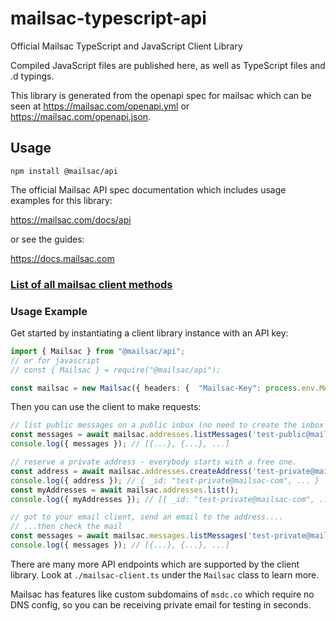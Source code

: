# mailsac-typescript-api

Official Mailsac TypeScript and JavaScript Client Library

Compiled JavaScript files are published here, as well as TypeScript files and .d typings.

This library is generated from the openapi spec for mailsac
which can be seen at https://mailsac.com/openapi.yml or https://mailsac.com/openapi.json.

## Usage

```shell
npm install @mailsac/api
```

The official Mailsac API spec documentation which includes usage examples for this library:

https://mailsac.com/docs/api

or see the guides:

https://docs.mailsac.com

### [List of all mailsac client methods](methodList.md)

### Usage Example

Get started by instantiating a client library instance with an API key:

```typescript
import { Mailsac } from "@mailsac/api";
// or for javascript
// const { Mailsac } = require("@mailsac/api");

const mailsac = new Mailsac({ headers: {  "Mailsac-Key": process.env.MAILSAC_KEY } }); // api key from mailsac.com/v2/credentials
```

Then you can use the client to make requests:

```typescript
// list public messages on a public inbox (no need to create the inbox first!)
const messages = await mailsac.addresses.listMessages('test-public@mailsac.com');
console.log({ messages }); // [{...}, {...}, ...]

// reserve a private address - everybody starts with a free one.
const address = await mailsac.addresses.createAddress('test-private@mailsac.com');
console.log({ address }); // { _id: "test-private@mailsac-com", ... }
const myAddresses = await mailsac.addresses.list();
console.log({ myAddresses }); // [{ _id: "test-private@mailsac-com", ... }]

// got to your email client, send an email to the address....
// ...then check the mail
const messages = await mailsac.messages.listMessages('test-private@mailsac.com');
console.log({ messages }); // [{...}, {...}, ...]

```

There are many more API endpoints which are supported by the client library. Look at
`./mailsac-client.ts` under the `Mailsac` class to learn more.

Mailsac has features like custom subdomains of `msdc.co` which require no DNS config, so you can be receiving
private email for testing in seconds.
